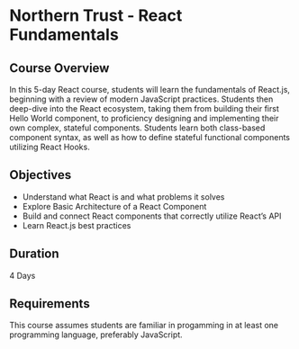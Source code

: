# Northern Trust -  React Fundamentals

## Course Overview

In this 5-day React course, students will learn the fundamentals of React.js, beginning with a review of modern JavaScript practices. Students then deep-dive into the React ecosystem, taking them from building their first Hello World component, to proficiency designing and implementing their own complex, stateful components. Students learn both class-based component syntax, as well as how to define stateful functional components utilizing React Hooks. 

## Objectives

- Understand what React is and what problems it solves
- Explore Basic Architecture of a React Component
- Build and connect React components that correctly utilize React’s API
- Learn React.js best practices

## Duration

4 Days

## Requirements

This course assumes students are familiar in progamming in at least one programming language, preferably JavaScript.
